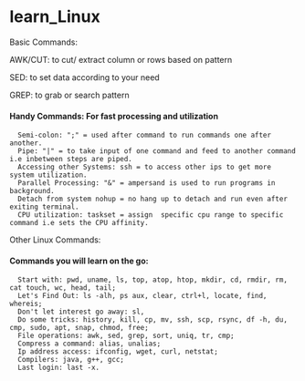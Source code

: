 # learn_Linux

Basic Commands:
 
AWK/CUT: to cut/ extract column or rows based on pattern
  
SED: to set data according to your need
 
GREP: to grab or search pattern

#### Handy Commands: For fast processing and utilization
```
  Semi-colon: ";" = used after command to run commands one after another.
  Pipe: "|" = to take input of one command and feed to another command i.e inbetween steps are piped.
  Accessing other Systems: ssh = to access other ips to get more system utilization.
  Parallel Processing: "&" = ampersand is used to run programs in background.
  Detach from system nohup = no hang up to detach and run even after exiting terminal.
  CPU utilization: taskset = assign  specific cpu range to specific command i.e sets the CPU affinity.
```
Other Linux Commands:
  
####  Commands you will learn on the go:
```
  Start with: pwd, uname, ls, top, atop, htop, mkdir, cd, rmdir, rm, cat touch, wc, head, tail;
  Let's Find Out: ls -alh, ps aux, clear, ctrl+l, locate, find, whereis;
  Don't let interest go away: sl,
  Do some tricks: history, kill, cp, mv, ssh, scp, rsync, df -h, du, cmp, sudo, apt, snap, chmod, free;
  File operations: awk, sed, grep, sort, uniq, tr, cmp;
  Compress a command: alias, unalias;
  Ip address access: ifconfig, wget, curl, netstat;
  Compilers: java, g++, gcc; 
  Last login: last -x.
```
